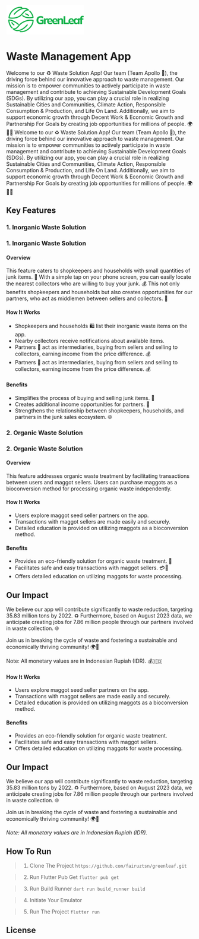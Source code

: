 ![Logo](https://github.com/fairuztsn/greenleaf/blob/main/assets/img/greenleaf_logo_2.png)

# Waste Management App

Welcome to our ♻️ Waste Solution App! Our team (Team Apollo 🚀), the driving force behind our innovative approach to waste management. Our mission is to empower communities to actively participate in waste management and contribute to achieving Sustainable Development Goals (SDGs). By utilizing our app, you can play a crucial role in realizing Sustainable Cities and Communities, Climate Action, Responsible Consumption & Production, and Life On Land. Additionally, we aim to support economic growth through Decent Work & Economic Growth and Partnership For Goals by creating job opportunities for millions of people. 🌍🌱💼
Welcome to our ♻️ Waste Solution App! Our team (Team Apollo 🚀), the driving force behind our innovative approach to waste management. Our mission is to empower communities to actively participate in waste management and contribute to achieving Sustainable Development Goals (SDGs). By utilizing our app, you can play a crucial role in realizing Sustainable Cities and Communities, Climate Action, Responsible Consumption & Production, and Life On Land. Additionally, we aim to support economic growth through Decent Work & Economic Growth and Partnership For Goals by creating job opportunities for millions of people. 🌍🌱💼

## Key Features

### 1. Inorganic Waste Solution

### 1. Inorganic Waste Solution

#### Overview

This feature caters to shopkeepers and households with small quantities of junk items. 🛒 With a simple tap on your phone screen, you can easily locate the nearest collectors who are willing to buy your junk. 💰 This not only benefits shopkeepers and households but also creates opportunities for our partners, who act as middlemen between sellers and collectors. 🤝

#### How It Works

- Shopkeepers and households 🛍️ list their inorganic waste items on the app.
- Nearby collectors receive notifications about available items.
- Partners 🤝 act as intermediaries, buying from sellers and selling to collectors, earning income from the price difference. 💰
- Partners 🤝 act as intermediaries, buying from sellers and selling to collectors, earning income from the price difference. 💰

#### Benefits

- Simplifies the process of buying and selling junk items. 🔄
- Creates additional income opportunities for partners. 💼
- Strengthens the relationship between shopkeepers, households, and partners in the junk sales ecosystem. 🌐

### 2. Organic Waste Solution

### 2. Organic Waste Solution

#### Overview

This feature addresses organic waste treatment by facilitating transactions between users and maggot sellers. Users can purchase maggots as a bioconversion method for processing organic waste independently.

#### How It Works

- Users explore maggot seed seller partners on the app.
- Transactions with maggot sellers are made easily and securely.
- Detailed education is provided on utilizing maggots as a bioconversion method.

#### Benefits

- Provides an eco-friendly solution for organic waste treatment. 🌱
- Facilitates safe and easy transactions with maggot sellers. 💳🛒
- Offers detailed education on utilizing maggots for waste processing.

## Our Impact

We believe our app will contribute significantly to waste reduction, targeting 35.83 million tons by 2022. ♻️ Furthermore, based on August 2023 data, we anticipate creating jobs for 7.86 million people through our partners involved in waste collection. 🌐

Join us in breaking the cycle of waste and fostering a sustainable and economically thriving community! 🌍💪

Note: All monetary values are in Indonesian Rupiah (IDR). 💰🇮🇩

#### How It Works

- Users explore maggot seed seller partners on the app.
- Transactions with maggot sellers are made easily and securely.
- Detailed education is provided on utilizing maggots as a bioconversion method.

#### Benefits

- Provides an eco-friendly solution for organic waste treatment.
- Facilitates safe and easy transactions with maggot sellers.
- Offers detailed education on utilizing maggots for waste processing.

## Our Impact

We believe our app will contribute significantly to waste reduction, targeting 35.83 million tons by 2022. ♻️ Furthermore, based on August 2023 data, we anticipate creating jobs for 7.86 million people through our partners involved in waste collection. 🌐

Join us in breaking the cycle of waste and fostering a sustainable and economically thriving community! 🌍💪

_Note: All monetary values are in Indonesian Rupiah (IDR)._

## How To Run

> 1. Clone The Project
>    `https://github.com/fairuztsn/greenleaf.git`

> 2. Run Flutter Pub Get
>    `flutter pub get`

> 3. Run Build Runner
>    `dart run build_runner build`

> 4. Initiate Your Emulator

> 5. Run The Project
>    `flutter run`

## License
